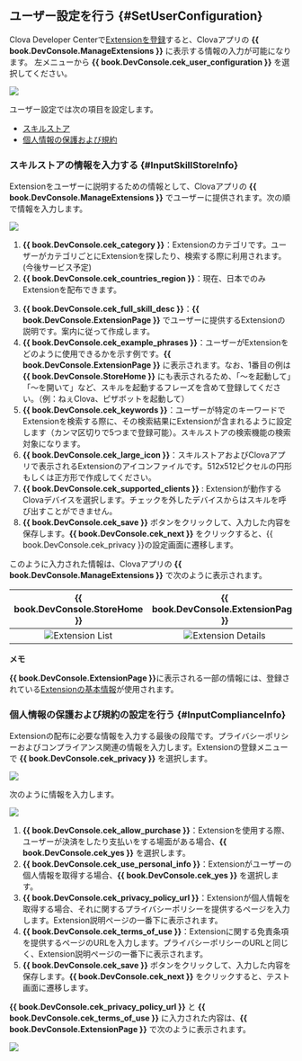 ## ユーザー設定を行う {#SetUserConfiguration}

Clova Developer Centerで[Extensionを登録](/DevConsole/Guides/CEK/Register_Extension.md)すると、Clovaアプリの **{{ book.DevConsole.ManageExtensions }}** に表示する情報の入力が可能になります。
左メニューから **{{ book.DevConsole.cek_user_configuration }}** を選択してください。

![](/DevConsole/Assets/Images/DevConsole-User_Config_Menu.png)

ユーザー設定では次の項目を設定します。
* [スキルストア](#InputSkillStoreInfo)
* [個人情報の保護および規約](#SetAccountLinking)

### スキルストアの情報を入力する {#InputSkillStoreInfo}

Extensionをユーザーに説明するための情報として、Clovaアプリの **{{ book.DevConsole.ManageExtensions }}** でユーザーに提供されます。次の順で情報を入力します。

![](/DevConsole/Assets/Images/DevConsole-Input_Skill_Store_Info.png)

1. **{{ book.DevConsole.cek_category }}**：Extensionのカテゴリです。ユーザーがカテゴリごとにExtensionを探したり、検索する際に利用されます。(今後サービス予定)
2. **{{ book.DevConsole.cek_countries_region }}**：現在、日本でのみExtensionを配布できます。
<!--
3. **{{ book.DevConsole.cek_short_skill_desc }}**：音声でスキルを説明するためのテキストです。
-->
3. **{{ book.DevConsole.cek_full_skill_desc }}**：**{{ book.DevConsole.ExtensionPage }}** でユーザーに提供するExtensionの説明です。案内に従って作成します。
4. **{{ book.DevConsole.cek_example_phrases }}**：ユーザーがExtensionをどのように使用できるかを示す例です。**{{ book.DevConsole.ExtensionPage }}** に表示されます。なお、1番目の例は **{{ book.DevConsole.StoreHome }}** にも表示されるため、「〜を起動して」「〜を開いて」など、スキルを起動するフレーズを含めて登録してください。（例：ねぇClova、ピザボットを起動して）
5. **{{ book.DevConsole.cek_keywords }}**：ユーザーが特定のキーワードでExtensionを検索する際に、その検索結果にExtensionが含まれるように設定します（カンマ区切りで5つまで登録可能）。スキルストアの検索機能の検索対象になります。
6. **{{ book.DevConsole.cek_large_icon }}**：スキルストアおよびClovaアプリで表示されるExtensionのアイコンファイルです。512x512ピクセルの円形もしくは正方形で作成してください。
7. **{{ book.DevConsole.cek_supported_clients }}** : Extensionが動作するClovaデバイスを選択します。チェックを外したデバイスからはスキルを呼び出すことができません。
8. **{{ book.DevConsole.cek_save }}** ボタンをクリックして、入力した内容を保存します。**{{ book.DevConsole.cek_next }}** をクリックすると、{{ book.DevConsole.cek_privacy }}の設定画面に遷移します。

このように入力された情報は、Clovaアプリの **{{ book.DevConsole.ManageExtensions }}** で次のように表示されます。

| {{ book.DevConsole.StoreHome }} | {{ book.DevConsole.ExtensionPage }} |
| :-----------------------------: | :---------------------------------: |
| ![Extension List](/DevConsole/Assets/Images/DevConsole-Store_UI_Example-Extension_Store_Home.png) | ![Extension Details](/DevConsole/Assets/Images/DevConsole-Store_UI_Example-Extension_Page.png) |

<div class="note">
  <p><strong>メモ</strong></p>
  <p><strong>{{ book.DevConsole.ExtensionPage }}</strong>に表示される一部の情報には、登録されている<a href="/DevConsole/Guides/CEK/Register_Extension.md#InputSkillInfo">Extensionの基本情報</a>が使用されます。</p>
</div>

### 個人情報の保護および規約の設定を行う {#InputComplianceInfo}

Extensionの配布に必要な情報を入力する最後の段階です。プライバシーポリシーおよびコンプライアンス関連の情報を入力します。Extensionの登録メニューで **{{ book.DevConsole.cek_privacy }}** を選択します。

![](/DevConsole/Assets/Images/DevConsole-Policy_Menu.png)

次のように情報を入力します。

![](/DevConsole/Assets/Images/DevConsole-Input_Policy.png)

1. **{{ book.DevConsole.cek_allow_purchase }}**：Extensionを使用する際、ユーザーが決済をしたり支払いをする場面がある場合、**{{ book.DevConsole.cek_yes }}** を選択します。
2. **{{ book.DevConsole.cek_use_personal_info }}**：Extensionがユーザーの個人情報を取得する場合、**{{ book.DevConsole.cek_yes }}** を選択します。
3. **{{ book.DevConsole.cek_privacy_policy_url }}**：Extensionが個人情報を取得する場合、それに関するプライバシーポリシーを提供するページを入力します。Extension説明ページの一番下に表示されます。
4. **{{ book.DevConsole.cek_terms_of_use }}**：Extensionに関する免責条項を提供するページのURLを入力します。プライバシーポリシーのURLと同じく、Extension説明ページの一番下に表示されます。
5. **{{ book.DevConsole.cek_save }}** ボタンをクリックして、入力した内容を保存します。**{{ book.DevConsole.cek_next }}** をクリックすると、テスト画面に遷移します。

**{{ book.DevConsole.cek_privacy_policy_url }}** と **{{ book.DevConsole.cek_terms_of_use }}** に入力された内容は、**{{ book.DevConsole.ExtensionPage }}** で次のように表示されます。

![](/DevConsole/Assets/Images/DevConsole-Store_UI_Example-Extension_Policy.png)
